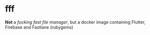 # fff

**Not** a _fucking fast file manager_, but a docker image containing Flutter, Firebase and Fastlane (rubygems)

